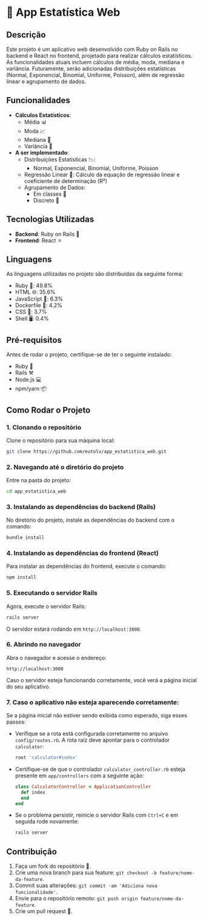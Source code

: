 # 💎 App Estatística Web

## Descrição
Este projeto é um aplicativo web desenvolvido com Ruby on Rails no backend e React no frontend, projetado para realizar cálculos estatísticos. As funcionalidades atuais incluem cálculos de média, moda, mediana e variância. Futuramente, serão adicionadas distribuições estatísticas (Normal, Exponencial, Binomial, Uniforme, Poisson), além de regressão linear e agrupamento de dados.

## Funcionalidades
- **Cálculos Estatísticos**:
  - Média 📊
  - Moda 📈
  - Mediana 📅
  - Variância 🔀
- **A ser implementado**:
  - Distribuições Estatísticas 📉:
    - Normal, Exponencial, Binomial, Uniforme, Poisson
  - Regressão Linear 📏: Cálculo da equação de regressão linear e coeficiente de determinação (R²)
  - Agrupamento de Dados:
    - Em classes 📂
    - Discreto 🔢

## Tecnologias Utilizadas
- **Backend**: Ruby on Rails 💎
- **Frontend**: React ⚛️

## Linguagens
As linguagens utilizadas no projeto são distribuídas da seguinte forma:
- Ruby 💎: 49.8%
- HTML 🌐: 35.6%
- JavaScript 📜: 6.3%
- Dockerfile 🐳: 4.2%
- CSS 🎨: 3.7%
- Shell 🖥️: 0.4%

## Pré-requisitos
Antes de rodar o projeto, certifique-se de ter o seguinte instalado:
- Ruby 💎
- Rails ⚒️
- Node.js 💻
- npm/yarn 📦

## Como Rodar o Projeto

### 1. Clonando o repositório
Clone o repositório para sua máquina local:
```bash
git clone https://github.com/eutolv/app_estatistica_web.git
```

### 2. Navegando até o diretório do projeto
Entre na pasta do projeto:
```bash
cd app_estatistica_web
```

### 3. Instalando as dependências do backend (Rails)
No diretório do projeto, instale as dependências do backend com o comando:
```bash
bundle install
```

### 4. Instalando as dependências do frontend (React)
Para instalar as dependências do frontend, execute o comando:
```bash
npm install
```

### 5. Executando o servidor Rails
Agora, execute o servidor Rails:
```bash
rails server
```

O servidor estará rodando em `http://localhost:3000`.

### 6. Abrindo no navegador
Abra o navegador e acesse o endereço:
```
http://localhost:3000
```

Caso o servidor esteja funcionando corretamente, você verá a página inicial do seu aplicativo.

### 7. Caso o aplicativo não esteja aparecendo corretamente:
Se a página inicial não estiver sendo exibida como esperado, siga esses passos:
- Verifique se a rota está configurada corretamente no arquivo `config/routes.rb`. A rota raiz deve apontar para o controlador `calculator`:
  ```ruby
  root 'calculator#index'
  ```
- Certifique-se de que o controlador `calculator_controller.rb` esteja presente em `app/controllers` com a seguinte ação:
  ```ruby
  class CalculatorController < ApplicationController
    def index
    end
  end
  ```
- Se o problema persistir, reinicie o servidor Rails com `Ctrl+C` e em seguida rode novamente:
  ```bash
  rails server
  ```

## Contribuição
1. Faça um fork do repositório 🍴.
2. Crie uma nova branch para sua feature: `git checkout -b feature/nome-da-feature`.
3. Commit suas alterações: `git commit -am 'Adiciona nova funcionalidade'`.
4. Envie para o repositório remoto: `git push origin feature/nome-da-feature`.
5. Crie um pull request 🤝.

